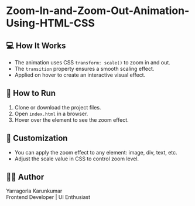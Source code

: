 # Zoom-In-and-Zoom-Out-Animation-Using-HTML-CSS

## 💻 How It Works
- The animation uses CSS `transform: scale()` to zoom in and out.
- The `transition` property ensures a smooth scaling effect.
- Applied on hover to create an interactive visual effect.

## 🚀 How to Run
1. Clone or download the project files.
2. Open `index.html` in a browser.
3. Hover over the element to see the zoom effect.

## 🔧 Customization
- You can apply the zoom effect to any element: image, div, text, etc.
- Adjust the scale value in CSS to control zoom level.

## 👨‍💻 Author
Yarragorla Karunkumar  
Frontend Developer | UI Enthusiast
